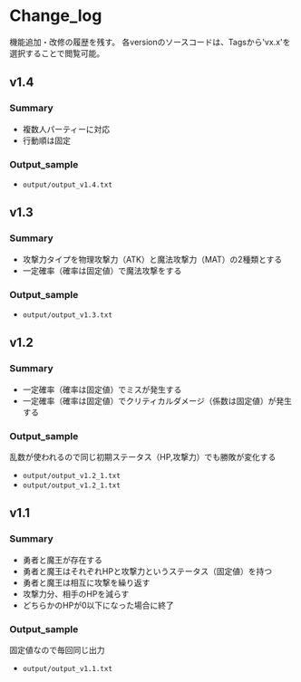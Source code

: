 # Change_log

機能追加・改修の履歴を残す。
各versionのソースコードは、Tagsから'vx.x'を選択することで閲覧可能。

## v1.4

### Summary

- 複数人パーティーに対応
- 行動順は固定

### Output_sample

- `output/output_v1.4.txt`

## v1.3

### Summary

- 攻撃力タイプを物理攻撃力（ATK）と魔法攻撃力（MAT）の2種類とする
- 一定確率（確率は固定値）で魔法攻撃をする

### Output_sample

- `output/output_v1.3.txt`

## v1.2

### Summary

- 一定確率（確率は固定値）でミスが発生する
- 一定確率（確率は固定値）でクリティカルダメージ（係数は固定値）が発生する

### Output_sample

乱数が使われるので同じ初期ステータス（HP,攻撃力）でも勝敗が変化する

- `output/output_v1.2_1.txt`
- `output/output_v1.2_1.txt`

## v1.1

### Summary

- 勇者と魔王が存在する
- 勇者と魔王はそれぞれHPと攻撃力というステータス（固定値）を持つ
- 勇者と魔王は相互に攻撃を繰り返す
- 攻撃力分、相手のHPを減らす
- どちらかのHPが0以下になった場合に終了

### Output_sample

固定値なので毎回同じ出力

- `output/output_v1.1.txt`
